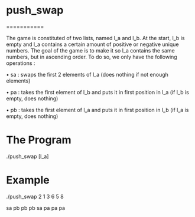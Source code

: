 # push_swap
===========

The game is constituted of two lists, named l_a and l_b. At the start, l_b is empty and
l_a contains a certain amount of positive or negative unique numbers. The goal of the
game is to make it so l_a contains the same numbers, but in ascending order. To do so,
we only have the following operations :

• sa : swaps the first 2 elements of l_a
(does nothing if not enough elements)

• pa : takes the first element of l_b and puts it in first position in l_a
(if l_b is empty, does nothing)

• pb : takes the first element of l_a and puts it in first position in l_b
(if l_a is empty, does nothing)

The Program
========
./push_swap [l_a]

Example
========
./push_swap 2 1 3 6 5 8

sa pb pb pb sa pa pa pa
